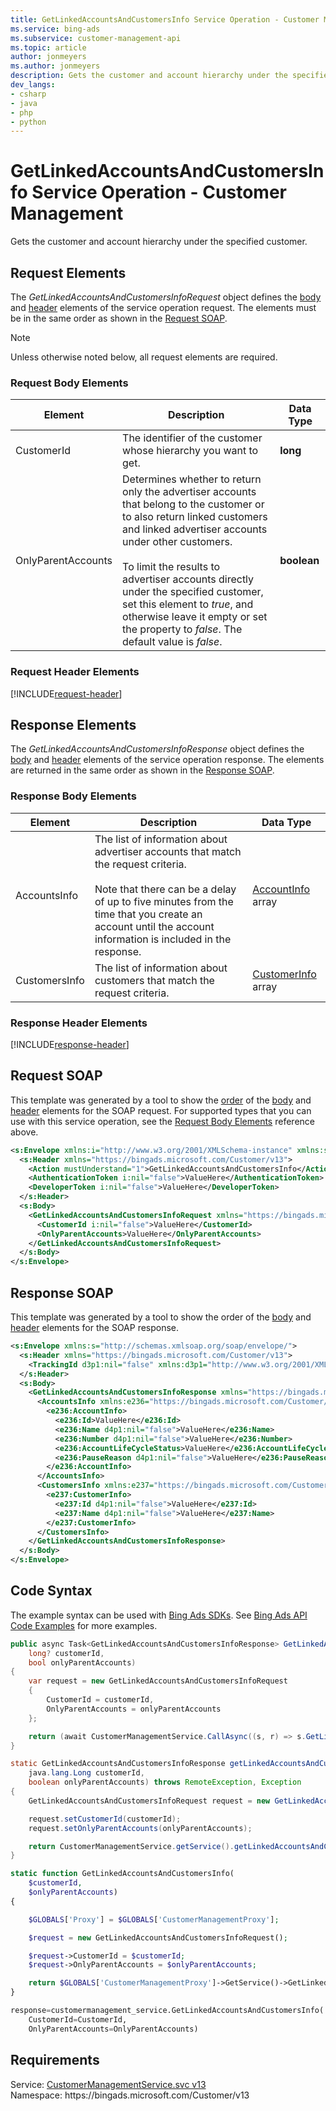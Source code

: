 ```yaml
---
title: GetLinkedAccountsAndCustomersInfo Service Operation - Customer Management
ms.service: bing-ads
ms.subservice: customer-management-api
ms.topic: article
author: jonmeyers
ms.author: jonmeyers
description: Gets the customer and account hierarchy under the specified customer.
dev_langs: 
- csharp
- java
- php
- python
---
```

# GetLinkedAccountsAndCustomersInfo Service Operation - Customer Management
Gets the customer and account hierarchy under the specified customer.  

## <a name="request"></a>Request Elements
The *GetLinkedAccountsAndCustomersInfoRequest* object defines the [body](#request-body) and [header](#request-header) elements of the service operation request. The elements must be in the same order as shown in the [Request SOAP](#request-soap). 

> [!NOTE]
> Unless otherwise noted below, all request elements are required.

### <a name="request-body"></a>Request Body Elements

|Element|Description|Data Type|
|-----------|---------------|-------------|
|<a name="customerid"></a>CustomerId|The identifier of the customer whose hierarchy you want to get.|**long**|
|<a name="onlyparentaccounts"></a>OnlyParentAccounts|Determines whether to return only the advertiser accounts that belong to the customer or to also return linked customers and linked advertiser accounts under other customers.<br/><br/>To limit the results to advertiser accounts directly under the specified customer, set this element to *true*, and otherwise leave it empty or set the property to *false*. The default value is *false*.|**boolean**|

### <a name="request-header"></a>Request Header Elements
[!INCLUDE[request-header](./includes/request-header.md)]

## <a name="response"></a>Response Elements
The *GetLinkedAccountsAndCustomersInfoResponse* object defines the [body](#response-body) and [header](#response-header) elements of the service operation response. The elements are returned in the same order as shown in the [Response SOAP](#response-soap).

### <a name="response-body"></a>Response Body Elements

|Element|Description|Data Type|
|-----------|---------------|-------------|
|<a name="accountsinfo"></a>AccountsInfo|The list of information about advertiser accounts that match the request criteria.<br/><br/>Note that there can be a delay of up to five minutes from the time that you create an account until the account information is included in the response.|[AccountInfo](accountinfo.md) array|
|<a name="customersinfo"></a>CustomersInfo|The list of information about customers that match the request criteria.|[CustomerInfo](customerinfo.md) array|

### <a name="response-header"></a>Response Header Elements
[!INCLUDE[response-header](./includes/response-header.md)]

## <a name="request-soap"></a>Request SOAP
This template was generated by a tool to show the [order](../guides/services-protocol.md#element-order) of the [body](#request-body) and [header](#request-header) elements for the SOAP request. For supported types that you can use with this service operation, see the [Request Body Elements](#request-body) reference above.

```xml
<s:Envelope xmlns:i="http://www.w3.org/2001/XMLSchema-instance" xmlns:s="http://schemas.xmlsoap.org/soap/envelope/">
  <s:Header xmlns="https://bingads.microsoft.com/Customer/v13">
    <Action mustUnderstand="1">GetLinkedAccountsAndCustomersInfo</Action>
    <AuthenticationToken i:nil="false">ValueHere</AuthenticationToken>
    <DeveloperToken i:nil="false">ValueHere</DeveloperToken>
  </s:Header>
  <s:Body>
    <GetLinkedAccountsAndCustomersInfoRequest xmlns="https://bingads.microsoft.com/Customer/v13">
      <CustomerId i:nil="false">ValueHere</CustomerId>
      <OnlyParentAccounts>ValueHere</OnlyParentAccounts>
    </GetLinkedAccountsAndCustomersInfoRequest>
  </s:Body>
</s:Envelope>
```

## <a name="response-soap"></a>Response SOAP
This template was generated by a tool to show the order of the [body](#response-body) and [header](#response-header) elements for the SOAP response.

```xml
<s:Envelope xmlns:s="http://schemas.xmlsoap.org/soap/envelope/">
  <s:Header xmlns="https://bingads.microsoft.com/Customer/v13">
    <TrackingId d3p1:nil="false" xmlns:d3p1="http://www.w3.org/2001/XMLSchema-instance">ValueHere</TrackingId>
  </s:Header>
  <s:Body>
    <GetLinkedAccountsAndCustomersInfoResponse xmlns="https://bingads.microsoft.com/Customer/v13">
      <AccountsInfo xmlns:e236="https://bingads.microsoft.com/Customer/v13/Entities" d4p1:nil="false" xmlns:d4p1="http://www.w3.org/2001/XMLSchema-instance">
        <e236:AccountInfo>
          <e236:Id>ValueHere</e236:Id>
          <e236:Name d4p1:nil="false">ValueHere</e236:Name>
          <e236:Number d4p1:nil="false">ValueHere</e236:Number>
          <e236:AccountLifeCycleStatus>ValueHere</e236:AccountLifeCycleStatus>
          <e236:PauseReason d4p1:nil="false">ValueHere</e236:PauseReason>
        </e236:AccountInfo>
      </AccountsInfo>
      <CustomersInfo xmlns:e237="https://bingads.microsoft.com/Customer/v13/Entities" d4p1:nil="false" xmlns:d4p1="http://www.w3.org/2001/XMLSchema-instance">
        <e237:CustomerInfo>
          <e237:Id d4p1:nil="false">ValueHere</e237:Id>
          <e237:Name d4p1:nil="false">ValueHere</e237:Name>
        </e237:CustomerInfo>
      </CustomersInfo>
    </GetLinkedAccountsAndCustomersInfoResponse>
  </s:Body>
</s:Envelope>
```

## <a name="example"></a>Code Syntax
The example syntax can be used with [Bing Ads SDKs](../guides/client-libraries.md). See [Bing Ads API Code Examples](../guides/code-examples.md) for more examples.
```csharp
public async Task<GetLinkedAccountsAndCustomersInfoResponse> GetLinkedAccountsAndCustomersInfoAsync(
	long? customerId,
	bool onlyParentAccounts)
{
	var request = new GetLinkedAccountsAndCustomersInfoRequest
	{
		CustomerId = customerId,
		OnlyParentAccounts = onlyParentAccounts
	};

	return (await CustomerManagementService.CallAsync((s, r) => s.GetLinkedAccountsAndCustomersInfoAsync(r), request));
}
```
```java
static GetLinkedAccountsAndCustomersInfoResponse getLinkedAccountsAndCustomersInfo(
	java.lang.Long customerId,
	boolean onlyParentAccounts) throws RemoteException, Exception
{
	GetLinkedAccountsAndCustomersInfoRequest request = new GetLinkedAccountsAndCustomersInfoRequest();

	request.setCustomerId(customerId);
	request.setOnlyParentAccounts(onlyParentAccounts);

	return CustomerManagementService.getService().getLinkedAccountsAndCustomersInfo(request);
}
```
```php
static function GetLinkedAccountsAndCustomersInfo(
	$customerId,
	$onlyParentAccounts)
{

	$GLOBALS['Proxy'] = $GLOBALS['CustomerManagementProxy'];

	$request = new GetLinkedAccountsAndCustomersInfoRequest();

	$request->CustomerId = $customerId;
	$request->OnlyParentAccounts = $onlyParentAccounts;

	return $GLOBALS['CustomerManagementProxy']->GetService()->GetLinkedAccountsAndCustomersInfo($request);
}
```
```python
response=customermanagement_service.GetLinkedAccountsAndCustomersInfo(
	CustomerId=CustomerId,
	OnlyParentAccounts=OnlyParentAccounts)
```

## Requirements
Service: [CustomerManagementService.svc v13](https://clientcenter.api.bingads.microsoft.com/Api/CustomerManagement/v13/CustomerManagementService.svc)  
Namespace: https\://bingads.microsoft.com/Customer/v13  

